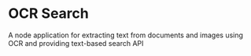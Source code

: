# OCR Search
A node application for extracting text from documents and images using OCR and providing text-based search API